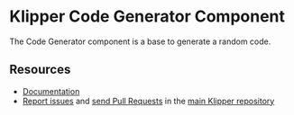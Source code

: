 Klipper Code Generator Component
================================

The Code Generator component is a base to generate a random code.

Resources
---------

- [Documentation](https://doc.klipper.dev/components/code-generator)
- [Report issues](https://github.com/klipperdev/klipper/issues)
  and [send Pull Requests](https://github.com/klipperdev/klipper/pulls)
  in the [main Klipper repository](https://github.com/klipperdev/klipper)
